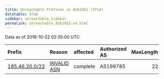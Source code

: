 ```yaml
---
title: Unreachable Prefixes in AS61952 (IPv4)
datatable: true
sidebar: unreachable_sidebar
permalink: unreachable_AS61952-v4.html
---
```


Data as of 2018-10-22 02:35:00 UTC


<div class="datatable-begin"></div>

| Prefix                                                 | Reason                                                                                                | affected   | Authorized AS   |   MaxLength | Anchor                                         |   unreachable /24s |
|:-------------------------------------------------------|:------------------------------------------------------------------------------------------------------|:-----------|:----------------|------------:|:-----------------------------------------------|-------------------:|
| [185.46.20.0/22](https://stat.ripe.net/185.46.20.0/22) | [INVALID ASN](https://rpki-validator.ripe.net/announcement-preview?asn=AS61952&prefix=185.46.20.0/22) | complete   | AS199785        |          22 | [RIPE](unreachable_RIPE_NCC_RPKI_Root-v4.html) |                  4 |

<div class="datatable-end"></div>